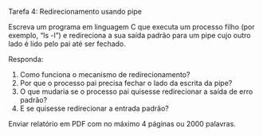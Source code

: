 Tarefa 4: Redirecionamento usando pipe

Escreva um programa em linguagem C que executa um processo filho (por exemplo, “ls -l”) e redireciona a sua saída padrão para um pipe cujo outro lado é lido pelo pai até ser fechado.

Responda:

1. Como funciona o mecanismo de redirecionamento?
2. Por que o processo pai precisa fechar o lado da escrita da pipe?
3. O que mudaria se o processo pai quisesse redirecionar a saída de erro padrão?
4. E se quisesse redirecionar a entrada padrão?

Enviar relatório em PDF com no máximo 4 páginas ou 2000 palavras.

